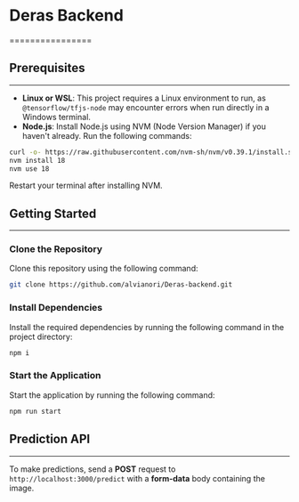 # Deras Backend

================

## Prerequisites

---

- **Linux or WSL**: This project requires a Linux environment to run, as `@tensorflow/tfjs-node` may encounter errors when run directly in a Windows terminal.
- **Node.js**: Install Node.js using NVM (Node Version Manager) if you haven't already. Run the following commands:

```bash
curl -o- https://raw.githubusercontent.com/nvm-sh/nvm/v0.39.1/install.sh | bash
nvm install 18
nvm use 18
```

Restart your terminal after installing NVM.

## Getting Started

---

### Clone the Repository

Clone this repository using the following command:

```bash
git clone https://github.com/alvianori/Deras-backend.git
```

### Install Dependencies

Install the required dependencies by running the following command in the project directory:

```bash
npm i
```

### Start the Application

Start the application by running the following command:

```bash
npm run start
```

## Prediction API

---

To make predictions, send a **POST** request to `http://localhost:3000/predict` with a **form-data** body containing the image.
